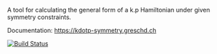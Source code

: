 A tool for calculating the general form of a k.p Hamiltonian under given symmetry constraints.

Documentation: https://kdotp-symmetry.greschd.ch

[![Build Status](https://travis-ci.org/greschd/kdotp-symmetry.svg?branch=master)](https://travis-ci.org/greschd/kdotp-symmetry)
